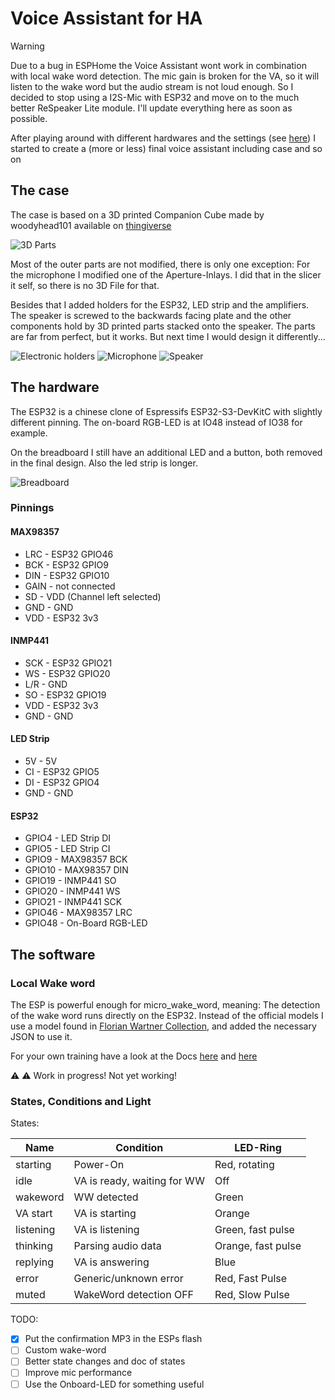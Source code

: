 # Voice Assistant for HA

> [!WARNING]
> Due to a bug in ESPHome the Voice Assistant wont work in combination with local wake word detection. The mic gain is broken for the VA, so it will listen to the wake word but the audio stream is not loud enough.
> So I decided to stop using a I2S-Mic with ESP32 and move on to the much better ReSpeaker Lite module. I'll update everything here as soon as possible.

After playing around with different hardwares and the settings (see [here](https://github.com/FlorianBr/ESPHome.Assist)) I started to create a (more or less) final voice assistant including case and so on

## The case

The case is based on a 3D printed Companion Cube made by woodyhead101 available on [thingiverse](https://www.thingiverse.com/thing:6468441)

![3D Parts](3dprinting.jpg)

Most of the outer parts are not modified, there is only one exception: For the microphone I modified one of the Aperture-Inlays. I did that in the slicer it self, so there is no 3D File for that.

Besides that I added holders for the ESP32, LED strip and the amplifiers. The speaker is screwed to the backwards facing plate and the other components hold by 3D printed parts stacked onto the speaker. The parts are far from perfect, but it works. But next time I would design it differently...

![Electronic holders](holders.jpg)
![Microphone](mic.jpg)
![Speaker](speaker.jpg)

## The hardware

The ESP32 is a chinese clone of Espressifs ESP32-S3-DevKitC with slightly different pinning. The on-board RGB-LED is at IO48 instead of IO38 for example.

On the breadboard I still have an additional LED and a button, both removed in the final design. Also the led strip is longer.

![Breadboard](breadboard.jpg)

### Pinnings

#### MAX98357

- LRC  - ESP32 GPIO46
- BCK  - ESP32 GPIO9
- DIN  - ESP32 GPIO10
- GAIN - not connected
- SD   - VDD (Channel left selected)
- GND  - GND
- VDD  - ESP32 3v3

#### INMP441

- SCK - ESP32 GPIO21
- WS  - ESP32 GPIO20
- L/R - GND
- SO  - ESP32 GPIO19
- VDD - ESP32 3v3
- GND - GND

#### LED Strip

- 5V  - 5V
- CI  - ESP32 GPIO5
- DI  - ESP32 GPIO4
- GND - GND

#### ESP32

- GPIO4  - LED Strip DI
- GPIO5  - LED Strip CI
- GPIO9  - MAX98357 BCK
- GPIO10 - MAX98357 DIN
- GPIO19 - INMP441 SO
- GPIO20 - INMP441 WS
- GPIO21 - INMP441 SCK
- GPIO46 - MAX98357 LRC
- GPIO48 - On-Board RGB-LED

## The software

### Local Wake word

The ESP is powerful enough for micro_wake_word, meaning: The detection of the wake word runs directly on the ESP32. Instead of the official models I use a model found in [Florian Wartner Collection](https://github.com/fwartner/home-assistant-wakewords-collection), and added the necessary JSON to use it.

For your own training have a look at the Docs [here](https://github.com/kahrendt/microWakeWord) and [here](https://github.com/dscripka/openWakeWord)

⚠️ :warning: Work in progress! Not yet working!

### States, Conditions and Light

States:

| Name      | Condition                   | LED-Ring           |
|-----------|-----------------------------|--------------------|
| starting  | Power-On                    | Red, rotating      |
| idle      | VA is ready, waiting for WW | Off                |
| wakeword  | WW detected                 | Green              |
| VA start  | VA is starting              | Orange             |
| listening | VA is listening             | Green, fast pulse  |
| thinking  | Parsing audio data          | Orange, fast pulse |
| replying  | VA is answering             | Blue               |
| error     | Generic/unknown error       | Red, Fast Pulse    |
| muted     | WakeWord detection OFF      | Red, Slow Pulse    |

TODO:

- [X] Put the confirmation MP3 in the ESPs flash
- [ ] Custom wake-word
- [ ] Better state changes and doc of states
- [ ] Improve mic performance
- [ ] Use the Onboard-LED for something useful
